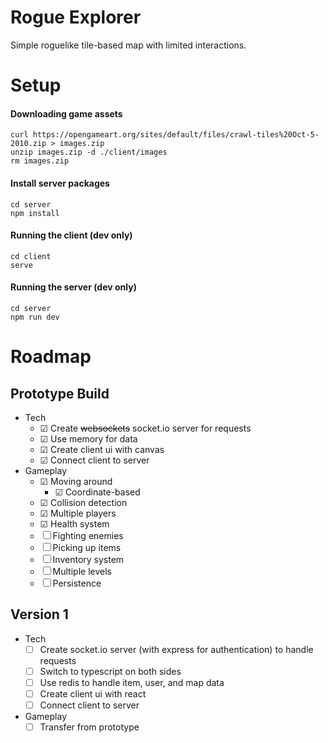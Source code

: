 # Rogue Explorer

Simple roguelike tile-based map with limited interactions.

# Setup

#### Downloading game assets
```
curl https://opengameart.org/sites/default/files/crawl-tiles%20Oct-5-2010.zip > images.zip
unzip images.zip -d ./client/images
rm images.zip
```

#### Install server packages
```
cd server
npm install
```

#### Running the client (dev only)
```
cd client
serve
```

#### Running the server (dev only)
```
cd server
npm run dev
```

# Roadmap

## Prototype Build

- Tech
    - &#9745; Create <s>websockets</s> socket.io server for requests
    - &#9745; Use memory for data
    - &#9745; Create client ui with canvas
    - &#9745; Connect client to server
- Gameplay
    - &#9745; Moving around
        - &#9745; Coordinate-based
    - &#9745; Collision detection
    - &#9745; Multiple players
    - &#9745; Health system
    - &#9744; Fighting enemies
    - &#9744; Picking up items
    - &#9744; Inventory system
    - &#9744; Multiple levels
    - &#9744; Persistence

## Version 1

- Tech
    - &#9744; Create socket.io server (with express for authentication) to handle requests
    - &#9744; Switch to typescript on both sides
    - &#9744; Use redis to handle item, user, and map data
    - &#9744; Create client ui with react
    - &#9744; Connect client to server
- Gameplay
    - &#9744; Transfer from prototype